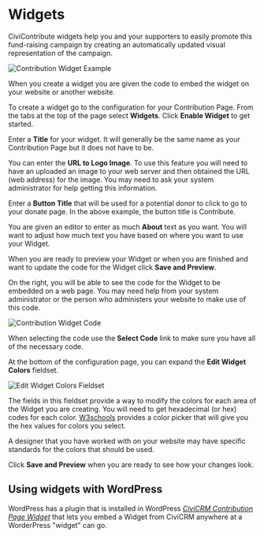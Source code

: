 # Widgets

CiviContribute widgets help you and your supporters to easily promote this fund-raising campaign by creating an automatically updated visual representation of the campaign.

![Contribution Widget Example](/img/contribution_widget_example.png)

When you create a widget you are given the code to embed the widget on your website or another website. 

To create a widget go to the configuration for your Contribution Page. From the tabs at the top of the page select **Widgets**.  Click **Enable Widget** to get started.  

Enter a **Title** for your widget.  It will generally be the same name as your Contribution Page but it does not have to be.  

You can enter the **URL to Logo Image**. To use this feature you will need to have an uploaded an image to your web server and then obtained the URL (web address) for the image. You may need to ask your system administrator for help getting this information.  

Enter a **Button Title** that will be used for a potential donor to click to go to your donate page. In the above example, the button title is Contribute.  

You are given an editor to enter as much **About** text as you want. You will want to adjust how much text you have based on where you want to use your Widget.  

When you are ready to preview your Widget or when you are finished and want to update the code for the Widget click **Save and Preview**. 

On the right, you will be able to see the code for the Widget to be embedded on a web page.  You may need help from your system administrator or the person who administers your website to make use of this code. 

![Contribution Widget Code](/img/contribution_widget_code.png)

When selecting the code use the **Select Code** link to make sure you have all of the necessary code.

At the bottom of the configuration page, you can expand the **Edit Widget Colors** fieldset. 

![Edit Widget Colors Fieldset](/img/contribution_widget_edit_widget_colors.png)

The fields in this fieldset provide a way to modify the colors for each area of the Widget you are creating. You will need to get hexadecimal (or hex) codes for each color.  [W3schools](https://www.w3schools.com/colors/colors_picker.asp) provides a color picker that will give you the hex values for colors you select.

A designer that you have worked with on your website may have specific standards for the colors that should be used.  

Click **Save and Preview** when you are ready to see how your changes look.  

## Using widgets with WordPress
WordPress has a plugin that is installed in WordPress [*CiviCRM Contribution Page Widget*](https://wordpress.org/plugins/civicrm-contribution-page-widget/) that lets you embed a Widget from CiviCRM anywhere at a WorderPress "widget" can go.  
